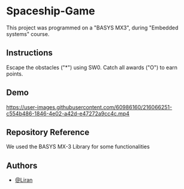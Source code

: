 # Spaceship-Game
This project was programmed on a "BASYS MX3", during "Embedded systems" course.

## Instructions

Escape the obstacles ("*") using SW0. Catch all awards ("O") to earn points.


## Demo

https://user-images.githubusercontent.com/60986160/216066251-c554b486-1846-4e02-a42d-e47272a9cc4c.mp4

## Repository Reference

We used the BASYS MX-3 Library for some functionalities
## Authors

- [@Liran](https://github.com/Liran-1)

